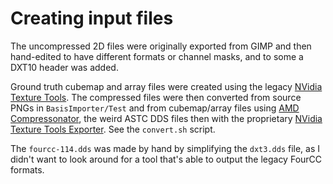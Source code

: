 Creating input files
====================

The uncompressed 2D files were originally exported from GIMP and then
hand-edited to have different formats or channel masks, and to some a DXT10
header was added.

Ground truth cubemap and array files were created using the legacy
[NVidia Texture Tools](https://github.com/castano/nvidia-texture-tools). The
compressed files were then converted from source PNGs in `BasisImporter/Test`
and from cubemap/array files using
[AMD Compressonator](https://github.com/GPUOpen-Tools/compressonator), the
weird ASTC DDS files then with the proprietary
[NVidia Texture Tools Exporter](https://developer.nvidia.com/nvidia-texture-tools-exporter).
See the `convert.sh` script.

The `fourcc-114.dds` was made by hand by simplifying the `dxt3.dds` file, as I
didn't want to look around for a tool that's able to output the legacy FourCC
formats.
